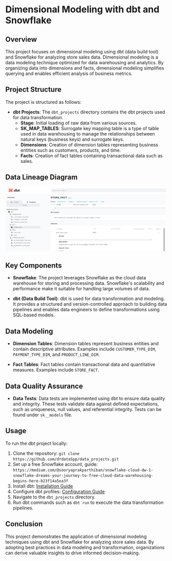# Dimensional Modeling with dbt and Snowflake

## Overview

This project focuses on dimensional modeling using dbt (data build tool) and Snowflake for analyzing store sales data. Dimensional modeling is a data modeling technique optimized for data warehousing and analytics. By organizing data into dimensions and facts, dimensional modeling simplifies querying and enables efficient analysis of business metrics.

## Project Structure

The project is structured as follows:

- **dbt Projects**: The `dbt_projects` directory contains the dbt projects used for data transformation.
  - **Stage**: Initial loading of raw data from various sources.
  - **SK_MAP_TABLES**: Surrogate key mapping table is a type of table used in data warehousing to manage the relationships between natural keys (business keys) and surrogate keys.
  - **Dimensions**: Creation of dimension tables representing business entities such as customers, products, and time.
  - **Facts**: Creation of fact tables containing transactional data such as sales.

## Data Lineage Diagram

<img src="dbt_projects\dbt_docs\DBT_docs.png" alt="data_lineage" width="500" height="200"/>

## Key Components

- **Snowflake**: The project leverages Snowflake as the cloud data warehouse for storing and processing data. Snowflake's scalability and performance make it suitable for handling large volumes of data.
  
- **dbt (Data Build Tool)**: dbt is used for data transformation and modeling. It provides a structured and version-controlled approach to building data pipelines and enables data engineers to define transformations using SQL-based models.

## Data Modeling

- **Dimension Tables**: Dimension tables represent business entities and contain descriptive attributes. Examples include `CUSTOMER_TYPE_DIM`, `PAYMENT_TYPE_DIM`, and `PRODUCT_LINE_DIM`.

- **Fact Tables**: Fact tables contain transactional data and quantitative measures. Examples include `STORE_FACT`.

## Data Quality Assurance

- **Data Tests**: Data tests are implemented using dbt to ensure data quality and integrity. These tests validate data against defined expectations, such as uniqueness, null values, and referential integrity. Tests can be found under `sk__models` file.

## Usage

To run the dbt project locally:

1. Clone the repository: `git clone https://github.com/drdataSpp/data_projects.git`
2. Set up a free Snowflake account, guide: `https://medium.com/@sooryaprakparthiban/snowflake-cloud-dw-1-snowflake-dreams-your-journey-to-free-cloud-data-warehousing-begins-here-b23f14a5ea3f`
3. Install dbt: [Installation Guide](https://docs.getdbt.com/dbt-cli/installation)
4. Configure dbt profiles: [Configuration Guide](https://docs.getdbt.com/docs/configure-your-profile)
5. Navigate to the `dbt_projects` directory.
6. Run dbt commands such as `dbt run` to execute the data transformation pipelines.

## Conclusion

This project demonstrates the application of dimensional modeling techniques using dbt and Snowflake for analyzing store sales data. By adopting best practices in data modeling and transformation, organizations can derive valuable insights to drive informed decision-making.
